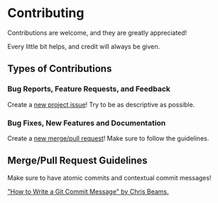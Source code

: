 # Contributing

Contributions are welcome, and they are greatly appreciated!

Every little bit helps, and credit will always be given.

## Types of Contributions

### Bug Reports, Feature Requests, and Feedback

Create a [new project issue][issue-link]! Try to be as descriptive as possible.

### Bug Fixes, New Features and Documentation

Create a [new merge/pull request][merge-link]! Make sure to follow the guidelines.

## Merge/Pull Request Guidelines

Make sure to have atomic commits and contextual commit messages!

["How to Write a Git Commit Message" by Chris Beams.][chris-beams]

[issue-link]: https://github.com/ntbrown/cookiecutter-contentful-summernote/issues/new
[merge-link]: https://github.com/ntbrown/cookiecutter-contentful-summernote/compare
[chris-beams]: http://chris.beams.io/posts/git-commit/
